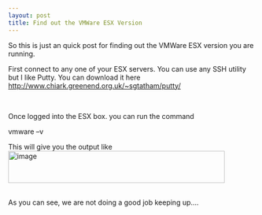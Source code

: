 ```yaml
---
layout: post
title: Find out the VMWare ESX Version
---
```



<p>So this is just an quick post for finding out the VMWare ESX version you are running.</p> <p>First connect to any one of your ESX servers. You can use any SSH utility but I like Putty. You can download it here <a href="http://www.chiark.greenend.org.uk/~sgtatham/putty/">http://www.chiark.greenend.org.uk/~sgtatham/putty/</a></p> <p>&nbsp;</p> <p>Once logged into the ESX box. you can run the command</p> <p>vmware –v</p> <p>This will give you the output like <br /><a href="http://www.sharepoint-stuff.com/wp-content/uploads/2009/01/image.png"><img title="image" style="border-right: 0px; border-top: 0px; display: inline; border-left: 0px; border-bottom: 0px" height="65" alt="image" src="http://www.sharepoint-stuff.com/wp-content/uploads/2009/01/image-thumb.png" width="440" border="0"></a> </p> <p><br />As you can see, we are not doing a good job keeping up….</p>
